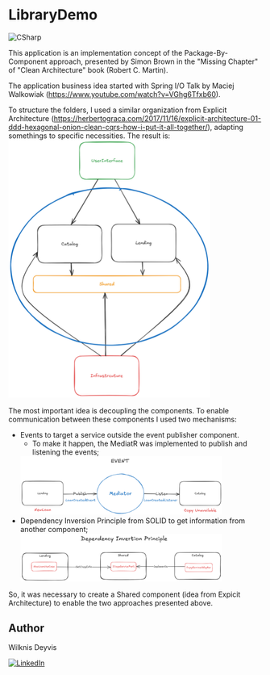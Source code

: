 # LibraryDemo

![CSharp](https://img.shields.io/badge/C%23-239120?style=for-the-badge&logo=csharp&logoColor=white)

This application is an implementation concept of the Package-By-Component approach, presented by Simon Brown in the "Missing Chapter" of "Clean Architecture" book (Robert C. Martin). 

The application business idea started with Spring I/O Talk by Maciej Walkowiak (https://www.youtube.com/watch?v=VGhg6Tfxb60).

To structure the folders, I used a similar organization from Explicit Architecture (https://herbertograca.com/2017/11/16/explicit-architecture-01-ddd-hexagonal-onion-clean-cqrs-how-i-put-it-all-together/), adapting somethings to specific necessities. The result is:
<img style="width:400px" src="Assets\Architecture.png" alt="Architecture">

The most important idea is decoupling the components. To enable communication between these components I used two mechanisms:
- Events to target a service outside the event publisher component.
	- To make it happen, the MediatR was implemented to publish and listening the events;
	<img style="width:400px" src="Assets\Mediator.png" alt="Mediator">
- Dependency Inversion Principle from SOLID to get information from another component;
	<img style="width:400px" src="Assets\DependencyInversion.png" alt="DependencyInversion">

So, it was necessary to create a Shared component (idea from Expicit Architecture) to enable the two approaches presented above.

 ## Author
 Wilknis Deyvis

 [![LinkedIn](https://img.shields.io/badge/LinkedIn-0077B5?style=for-the-badge&logo=linkedin&logoColor=white)](https://www.linkedin.com/in/wilknis/)
